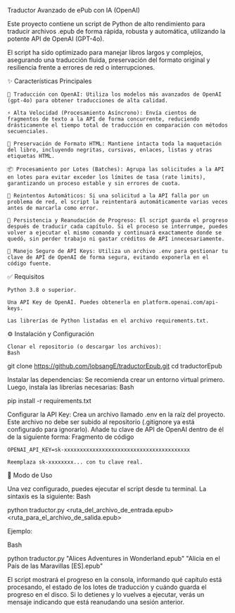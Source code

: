Traductor Avanzado de ePub con IA (OpenAI)

Este proyecto contiene un script de Python de alto rendimiento para traducir archivos .epub de forma rápida, robusta y automática, utilizando la potente API de OpenAI (GPT-4o).

El script ha sido optimizado para manejar libros largos y complejos, asegurando una traducción fluida, preservación del formato original y resiliencia frente a errores de red o interrupciones.

✨ Características Principales

    🤖 Traducción con OpenAI: Utiliza los modelos más avanzados de OpenAI (gpt-4o) para obtener traducciones de alta calidad.

    ⚡ Alta Velocidad (Procesamiento Asíncrono): Envía cientos de fragmentos de texto a la API de forma concurrente, reduciendo drásticamente el tiempo total de traducción en comparación con métodos secuenciales.

    🎨 Preservación de Formato HTML: Mantiene intacta toda la maquetación del libro, incluyendo negritas, cursivas, enlaces, listas y otras etiquetas HTML.

    📦 Procesamiento por Lotes (Batches): Agrupa las solicitudes a la API en lotes para evitar exceder los límites de tasa (rate limits), garantizando un proceso estable y sin errores de cuota.

    🔄 Reintentos Automáticos: Si una solicitud a la API falla por un problema de red, el script la reintentará automáticamente varias veces antes de marcarla como error.

    💾 Persistencia y Reanudación de Progreso: El script guarda el progreso después de traducir cada capítulo. Si el proceso se interrumpe, puedes volver a ejecutar el mismo comando y continuará exactamente donde se quedó, sin perder trabajo ni gastar créditos de API innecesariamente.

    🔑 Manejo Seguro de API Keys: Utiliza un archivo .env para gestionar tu clave de API de OpenAI de forma segura, evitando exponerla en el código fuente.

✅ Requisitos

    Python 3.8 o superior.

    Una API Key de OpenAI. Puedes obtenerla en platform.openai.com/api-keys.

    Las librerías de Python listadas en el archivo requirements.txt.

⚙️ Instalación y Configuración

    Clonar el repositorio (o descargar los archivos):
    Bash

git clone https://github.com/lobsangE/traductorEpub.git
cd traductorEpub

Instalar las dependencias:
Se recomienda crear un entorno virtual primero. Luego, instala las librerías necesarias:
Bash

pip install -r requirements.txt

Configurar la API Key:
Crea un archivo llamado .env en la raíz del proyecto. Este archivo no debe ser subido al repositorio (.gitignore ya está configurado para ignorarlo). Añade tu clave de API de OpenAI dentro de él de la siguiente forma:
Fragmento de código

    OPENAI_API_KEY=sk-xxxxxxxxxxxxxxxxxxxxxxxxxxxxxxxxxxxxxxxx

    Reemplaza sk-xxxxxxxx... con tu clave real.

🚀 Modo de Uso

Una vez configurado, puedes ejecutar el script desde tu terminal. La sintaxis es la siguiente:
Bash

python traductor.py <ruta_del_archivo_de_entrada.epub> <ruta_para_el_archivo_de_salida.epub>

Ejemplo:

Bash

python traductor.py "Alices Adventures in Wonderland.epub" "Alicia en el País de las Maravillas [ES].epub"

El script mostrará el progreso en la consola, informando qué capítulo está procesando, el estado de los lotes de traducción y cuándo guarda el progreso en el disco. Si lo detienes y lo vuelves a ejecutar, verás un mensaje indicando que está reanudando una sesión anterior.
